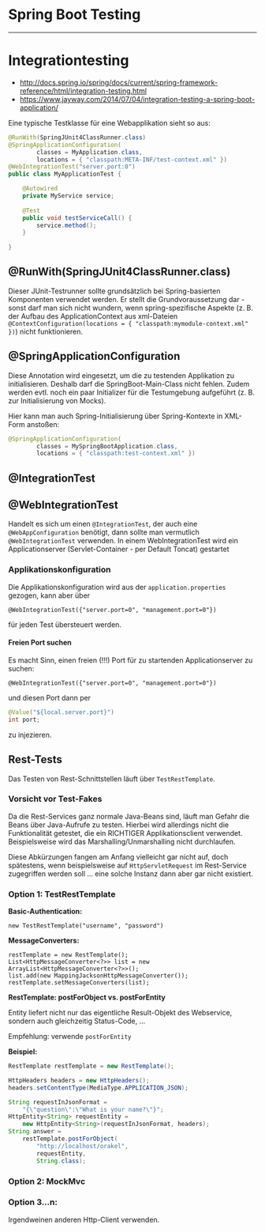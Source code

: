 # Spring Boot Testing

---

# Integrationtesting
* http://docs.spring.io/spring/docs/current/spring-framework-reference/html/integration-testing.html
* https://www.jayway.com/2014/07/04/integration-testing-a-spring-boot-application/

Eine typische Testklasse für eine Webapplikation sieht so aus:

```java
@RunWith(SpringJUnit4ClassRunner.class)
@SpringApplicationConfiguration(
        classes = MyApplication.class,
        locations = { "classpath:META-INF/test-context.xml" })
@WebIntegrationTest("server.port:0")
public class MyApplicationTest {

    @Autowired
    private MyService service; 
    
    @Test
    public void testServiceCall() {
        service.method();
    }
    
}
```

## @RunWith(SpringJUnit4ClassRunner.class)
Dieser JUnit-Testrunner sollte grundsätzlich bei Spring-basierten Komponenten verwendet werden. Er stellt die Grundvoraussetzung dar - sonst darf man sich nicht wundern, wenn spring-spezifische Aspekte (z. B. der Aufbau des ApplicationContext aus xml-Dateien ``@ContextConfiguration(locations = { "classpath:mymodule-context.xml" })``) nicht funktionieren.

## @SpringApplicationConfiguration
Diese Annotation wird eingesetzt, um die zu testenden Applikation zu initialisieren. Deshalb darf die SpringBoot-Main-Class nicht fehlen. Zudem werden evtl. noch ein paar Initializer für die Testumgebung aufgeführt (z. B. zur Initialisierung von Mocks).

Hier kann man auch Spring-Initialisierung über Spring-Kontexte in XML-Form anstoßen:

```java
@SpringApplicationConfiguration(
        classes = MySpringBootApplication.class,
        locations = { "classpath:test-context.xml" })
```

## @IntegrationTest

## @WebIntegrationTest
Handelt es sich um einen ``@IntegrationTest``, der auch eine ``@WebAppConfiguration`` benötigt, dann sollte man vermutlich ``@WebIntegrationTest`` verwenden. In einem WebIntegrationTest wird ein Applicationserver (Servlet-Container - per Default Toncat) gestartet

### Applikationskonfiguration
Die Applikationskonfiguration wird aus der ``application.properties`` gezogen, kann aber über 

```
@WebIntegrationTest({"server.port=0", "management.port=0"})
```

für jeden Test übersteuert werden.

#### Freien Port suchen
Es macht Sinn, einen freien (!!!) Port für zu startenden Applicationserver zu suchen:

```
@WebIntegrationTest({"server.port=0", "management.port=0"})
```

und diesen Port dann per 

```java
@Value("${local.server.port}")
int port;
```

zu injezieren. 


## Rest-Tests
Das Testen von Rest-Schnittstellen läuft über ``TestRestTemplate``.

### Vorsicht vor Test-Fakes
Da die Rest-Services ganz normale Java-Beans sind, läuft man Gefahr die Beans über Java-Aufrufe zu testen. Hierbei wird allerdings nicht die Funktionalität getestet, die ein RICHTIGER Applikationsclient verwendet. Beispielsweise wird das Marshalling/Unmarshalling nicht durchlaufen.

Diese Abkürzungen fangen am Anfang vielleicht gar nicht auf, doch spätestens, wenn beispielsweise auf ``HttpServletRequest`` im Rest-Service zugegriffen werden soll ... eine solche Instanz dann aber gar nicht existiert.

### Option 1: TestRestTemplate

**Basic-Authentication:**

``new TestRestTemplate("username", "password")``

**MessageConverters:**

```
restTemplate = new RestTemplate();
List<HttpMessageConverter<?>> list = new ArrayList<HttpMessageConverter<?>>();
list.add(new MappingJacksonHttpMessageConverter());
restTemplate.setMessageConverters(list);
```

**RestTemplate: postForObject vs. postForEntity**

Entity liefert nicht nur das eigentliche Result-Objekt des Webservice, sondern auch gleichzeitig Status-Code, ...

Empfehlung: verwende ``postForEntity``

**Beispiel:**

```java
RestTemplate restTemplate = new RestTemplate();

HttpHeaders headers = new HttpHeaders();
headers.setContentType(MediaType.APPLICATION_JSON);

String requestInJsonFormat = 
    "{\"question\":\"What is your name?\"}";
HttpEntity<String> requestEntity = 
    new HttpEntity<String>(requestInJsonFormat, headers);
String answer = 
    restTemplate.postForObject(
        "http://localhost/orakel", 
        requestEntity,
        String.class);
```

### Option 2: MockMvc

### Option 3...n:
Irgendweinen anderen Http-Client verwenden.